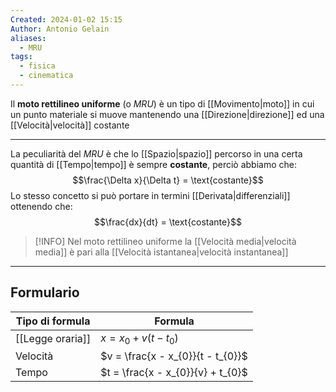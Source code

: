 ```yaml
---
Created: 2024-01-02 15:15
Author: Antonio Gelain
aliases:
  - MRU
tags:
  - fisica
  - cinematica
---
```


Il **moto rettilineo uniforme** (o *MRU*) è un tipo di [[Movimento|moto]] in cui un punto materiale si muove mantenendo una [[Direzione|direzione]] ed una [[Velocità|velocità]] costante

---

La peculiarità del *MRU* è che lo [[Spazio|spazio]] percorso in una certa quantità di [[Tempo|tempo]] è sempre **costante**, perciò abbiamo che:
$$\frac{\Delta x}{\Delta t} = \text{costante}$$
Lo stesso concetto si può portare in termini [[Derivata|differenziali]] ottenendo che:
$$\frac{dx}{dt} = \text{costante}$$

> [!INFO] Nel moto rettilineo uniforme la [[Velocità media|velocità media]] è pari alla [[Velocità istantanea|velocità instantanea]]

---

## Formulario

| Tipo di formula  | Formula                           |
| ---------------- | --------------------------------- |
| [[Legge oraria]] | $x = x_{0} + v(t - t_{0})$        |
| Velocità         | $v = \frac{x - x_{0}}{t - t_{0}}$ |
| Tempo            | $t = \frac{x - x_{0}}{v} + t_{0}$ |

